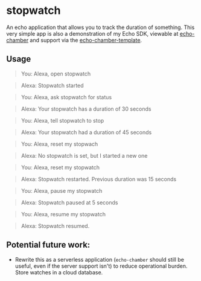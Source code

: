 # stopwatch

An echo application that allows you to track the duration of something. This very simple app is also a demonstration of my Echo SDK, viewable at [echo-chamber](https://github.com/blandflakes/echo-chamber) and support via the [echo-chamber-template](https://github.com/blandflakes/echo-chamber-template).

## Usage

> You: Alexa, open stopwatch

> Alexa: Stopwatch started

> You: Alexa, ask stopwatch for status

> Alexa: Your stopwatch has a duration of 30 seconds

> You: Alexa, tell stopwatch to stop

> Alexa: Your stopwatch had a duration of 45 seconds

> You: Alexa, reset my stopwach

> Alexa: No stopwatch is set, but I started a new one

> You: Alexa, reset my stopwatch

> Alexa: Stopwatch restarted. Previous duration was 15 seconds

> You: Alexa, pause my stopwatch

> Alexa: Stopwatch paused at 5 seconds

> You: Alexa, resume my stopwatch

> Alexa: Stopwatch resumed.

## Potential future work:

* Rewrite this as a serverless application (`echo-chamber` should still be useful, even if the server
support isn't) to reduce operational burden. Store watches in a cloud database.
